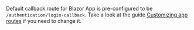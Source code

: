 Default callback route for Blazor App is pre-configured to be  `/authentication/login-callback`. Take a look at the guide [Customizing app routes](https://docs.microsoft.com/en-us/aspnet/core/blazor/security/webassembly/additional-scenarios?#customize-app-routes) if you need to change it.

